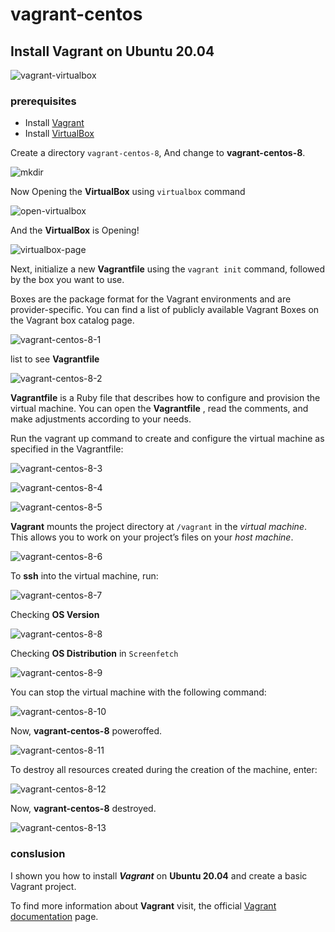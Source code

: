 # vagrant-centos


## Install Vagrant on Ubuntu 20.04

![vagrant-virtualbox](https://github.com/selvaraj-kuppusamy/vagrant-centos/blob/main/assets/vagrant-virtualbox.png)

### prerequisites
* Install [Vagrant](https://github.com/selvaraj-kuppusamy/vagrant-centos/blob/main/vagrant/installation/vagrant_install.sh)
* Install [VirtualBox](https://github.com/selvaraj-kuppusamy/vagrant-centos/blob/main/vagrant/installation/vagrant_install.sh)

Create a directory `vagrant-centos-8`,
And change to **vagrant-centos-8**.

![mkdir](https://github.com/selvaraj-kuppusamy/vagrant-centos/blob/main/assets/mkdir.png)

Now Opening the **VirtualBox** using `virtualbox` command

![open-virtualbox](https://github.com/selvaraj-kuppusamy/vagrant-centos/blob/main/assets/open-virtualbox.png)

And the **VirtualBox** is Opening!

![virtualbox-page](https://github.com/selvaraj-kuppusamy/vagrant-centos/blob/main/assets/virtualbox-page.png)

Next, initialize a new **Vagrantfile** using the `vagrant init` command, followed by the box you want to use.

Boxes are the package format for the Vagrant environments and are provider-specific. You can find a list of publicly available Vagrant Boxes on the Vagrant box catalog page.

![vagrant-centos-8-1](https://github.com/selvaraj-kuppusamy/vagrant-centos/blob/main/assets/vagrant-centos-8_1.png)

list to see **Vagrantfile**

![vagrant-centos-8-2](https://github.com/selvaraj-kuppusamy/vagrant-centos/blob/main/assets/vagrant-centos-8_2.png)

**Vagrantfile** is a Ruby file that describes how to configure and provision the virtual machine. You can open the **Vagrantfile** , read the comments, and make adjustments according to your needs.

Run the vagrant up command to create and configure the virtual machine as specified in the Vagrantfile:


![vagrant-centos-8-3](https://github.com/selvaraj-kuppusamy/vagrant-centos/blob/main/assets/vagrant-centos-8_3.png)

![vagrant-centos-8-4](https://github.com/selvaraj-kuppusamy/vagrant-centos/blob/main/assets/vagrant-centos-8_4.png)

![vagrant-centos-8-5](https://github.com/selvaraj-kuppusamy/vagrant-centos/blob/main/assets/vagrant-centos-8_5.png)

**Vagrant** mounts the project directory at `/vagrant` in the *virtual machine*.
This allows you to work on your project’s files on your *host machine*.

![vagrant-centos-8-6](https://github.com/selvaraj-kuppusamy/vagrant-centos/blob/main/assets/vagrant-centos-8_6.png)

To **ssh** into the virtual machine, run:

![vagrant-centos-8-7](https://github.com/selvaraj-kuppusamy/vagrant-centos/blob/main/assets/vagrant-centos-8_7.png)

Checking **OS Version**

![vagrant-centos-8-8](https://github.com/selvaraj-kuppusamy/vagrant-centos/blob/main/assets/vagrant-centos-8_8.png)

Checking **OS Distribution** in `Screenfetch`

![vagrant-centos-8-9](https://github.com/selvaraj-kuppusamy/vagrant-centos/blob/main/assets/vagrant-centos-8_9.png)

You can stop the virtual machine with the following command:

![vagrant-centos-8-10](https://github.com/selvaraj-kuppusamy/vagrant-centos/blob/main/assets/vagrant-centos-8_10.png)

Now, **vagrant-centos-8** poweroffed.

![vagrant-centos-8-11](https://github.com/selvaraj-kuppusamy/vagrant-centos/blob/main/assets/vagrant-centos-8_11.png)

To destroy all resources created during the creation of the machine, enter:

![vagrant-centos-8-12](https://github.com/selvaraj-kuppusamy/vagrant-centos/blob/main/assets/vagrant-centos-8_12.png)

Now, **vagrant-centos-8** destroyed.

![vagrant-centos-8-13](https://github.com/selvaraj-kuppusamy/vagrant-centos/blob/main/assets/vagrant-centos-8_13.png)

### conslusion
I shown you how to install ***Vagrant*** on **Ubuntu 20.04** and create a basic Vagrant project.

To find more information about **Vagrant** visit, the official [Vagrant documentation](https://www.vagrantup.com/docs) page.




